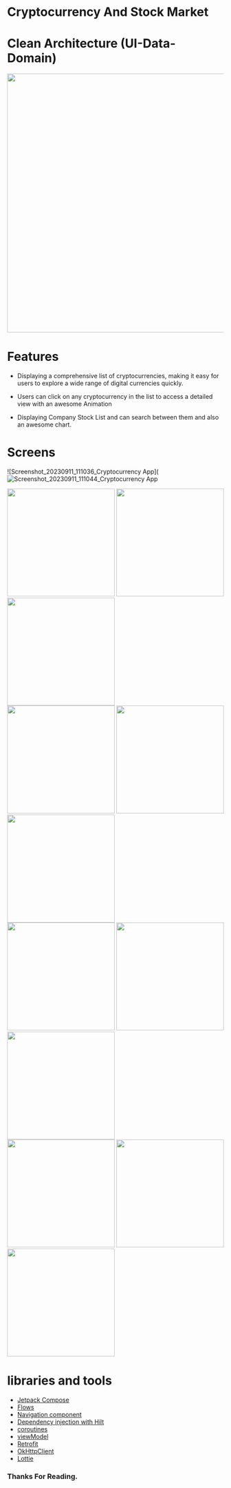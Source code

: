 # Cryptocurrency And Stock Market 
 
# Clean Architecture (UI-Data-Domain)
<img src ="https://github.com/3slam/Cryptocurrency_And_StockMarket_App/assets/82102228/fd29d3ca-d707-465a-a9cf-e8a6814851ab" width="600" hight="400" >

# Features 

- Displaying a comprehensive list of cryptocurrencies, making it easy for users to explore a wide range of digital currencies quickly.
 
- Users can click on any cryptocurrency in the list to access a detailed view with an awesome Animation
 
- Displaying Company Stock List and can search between them and also an awesome chart.
 

# Screens
 

![Screenshot_20230911_111036_Cryptocurrency App](
![Screenshot_20230911_111044_Cryptocurrency App]()
 







<div>
 <img src ="https://github.com/3slam/Cryptocurrency_And_StockMarket_App/assets/82102228/f8510abc-75c8-4283-b149-62420778d64a" width="250" hight="400">
 <img src ="https://github.com/3slam/Cryptocurrency_And_StockMarket_App/assets/82102228/de94d92b-2ba0-4b10-9339-81d6bf57109f" width="250" hight="400" >
 <img src ="https://github.com/3slam/Cryptocurrency_And_StockMarket_App/assets/82102228/f7dedf87-6962-4e18-b69a-aecbe8267ce4" width="250" hight="400" >
</div>

<div>
 
 
 <img src ="https://github.com/3slam/Cryptocurrency_And_StockMarket_App/assets/82102228/a5e37ddf-c8ed-435c-b232-fd407b838441" width="250" hight="400" >
 <img src ="https://github.com/3slam/Cryptocurrency_And_StockMarket_App/assets/82102228/e6e46995-32a8-48b8-ba64-fafcc6064db0" width="250" hight="400" >
  <img src ="https://github.com/3slam/Cryptocurrency_And_StockMarket_App/assets/82102228/bf63500a-216d-4213-9f63-3f184b5ea318" width="250" hight="400">
</div>
 
<div>
 <img src ="https://github.com/3slam/Cryptocurrency_And_StockMarket_App/assets/82102228/8b4d0c64-e820-4031-8b41-fdf10ad07270" width="250" hight="400" >
 <img src ="https://github.com/3slam/Cryptocurrency_And_StockMarket_App/assets/82102228/33c4ca19-7c48-4bbc-b590-776edebc0620" width="250" hight="400" >
 <img src ="hhttps://github.com/3slam/Cryptocurrency_And_StockMarket_App/assets/82102228/9175de02-dea8-4b84-958b-e481f25e4500" width="250" hight="400">
 
</div>
 

<div>
   <img src ="https://github.com/3slam/Cryptocurrency_And_StockMarket_App/assets/82102228/b492865d-0eba-4e03-a537-e6119192c6a3" width="250" hight="400" >
  <img src ="https://github.com/3slam/Cryptocurrency_And_StockMarket_App/assets/82102228/a01d6e90-7f23-41e2-96c4-03a4288b8ce9" width="250" hight="400" >
   <img src ="hhttps://github.com/3slam/Cryptocurrency_And_StockMarket_App/assets/82102228/9175de02-dea8-4b84-958b-e481f25e4500" width="250" hight="400">
</div>
 
 #  libraries and tools
- [Jetpack Compose](https://developer.android.com/jetpack/compose/tutorial)
- [Flows](https://developer.android.com/kotlin/flow)
- [Navigation component](https://developer.android.com/jetpack/compose/navigation)
- [Dependency injection with Hilt](https://developer.android.com/training/dependency-injection/hilt-android)
- [coroutines](https://developer.android.com/kotlin/coroutines)
- [viewModel](https://developer.android.com/topic/libraries/architecture/viewmodel)
- [Retrofit](https://square.github.io/retrofit/)
- [OkHttpClient](https://square.github.io/okhttp/)
- [Lottie](https://github.com/airbnb/lottie-android)
  
### Thanks For Reading.

